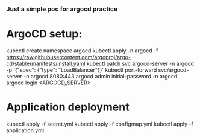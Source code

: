 ### Just a simple poc for argocd practice

# ArgoCD setup:
kubectl create namespace argocd
kubectl apply -n argocd -f https://raw.githubusercontent.com/argoproj/argo-cd/stable/manifests/install.yaml
kubectl patch svc argocd-server -n argocd -p '{"spec": {"type": "LoadBalancer"}}'
kubectl port-forward svc/argocd-server -n argocd 8080:443
argocd admin initial-password -n argocd
argocd login <ARGOCD_SERVER>

# Application deployment
kubectl apply -f secret.yml
kubectl apply -f configmap.yml
kubectl apply -f application.yml